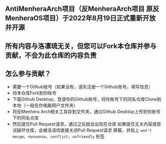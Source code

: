 ## AntiMenheraArch项目（反MenheraArch项目 原反MenheraOS项目）于2022年8月19日正式重新开放并开源
## 所有内容与洛凛琉无关，但您可以Fork本仓库并参与贡献，不会为此仓库的内容负责
## 怎么参与贡献？
- 需要一个Github账号（如果没有，请先注册一个Github账号，填写信息）
- 将本仓库Fork到你账号
- 下载Github Desktop，登录你的Github账号，将你账号下的同名仓库Clone到本地（一般在你电脑用户文件夹）
- 将反Menhera Arch相关工具存到文件夹，通过Github Desktop上传到你账号下的同名仓库
- 然后提交Pull Request请求，通过之后就会出现在仓库 如果提交无关内容或尝试破环仓库，会被洛凛琉直接关闭Pull Request请求 屏蔽，并贴上 `won't merge`、`nonsense`、`conflict`、`unfriendly` 标签
